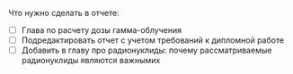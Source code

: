Что нужно сделать в отчете:
-[ ] Глава по расчету дозы гамма-облучения
-[ ] Подредактировать отчет с учетом требований к дипломной работе
-[ ] Добавить в главу про радионуклиды: почему рассматриваемые радионуклиды являются важнымиx 
